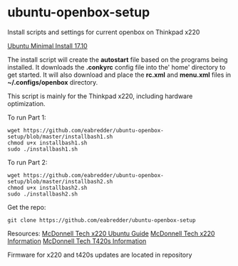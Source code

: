 # ubuntu-openbox-setup
Install scripts and settings for current openbox on Thinkpad x220

[Ubuntu Minimal Install 17.10](http://archive.ubuntu.com/ubuntu/dists/artful/main/installer-amd64/current/images/netboot/mini.iso)

The install script will create the **autostart** file based on the programs being installed. It downloads the **.conkyrc** config file into the' home' directory to get started. It will also download and place the **rc.xml** and **menu.xml** files in **~/.configs/openbox** directory.

This script is mainly for the Thinkpad x220, including hardware optimization.

To run Part 1:
```
wget https://github.com/eabredder/ubuntu-openbox-setup/blob/master/installbash1.sh
chmod u+x installbash1.sh
sudo ./installbash1.sh
```
To run Part 2:
```
wget https://github.com/eabredder/ubuntu-openbox-setup/blob/master/installbash2.sh
chmod u+x installbash2.sh
sudo ./installbash2.sh
```
Get the repo:
```
git clone https://github.com/eabredder/ubuntu-openbox-setup
```

Resources:
[McDonnell Tech x220 Ubuntu Guide](http://x220.mcdonnelltech.com/ubuntu/)
[McDonnell Tech x220 Information](http://x220.mcdonnelltech.com/)
[McDonnell Tech T420s Information](http://mcdojf.wixsite.com/t420s)

Firmware for x220 and t420s updates are located in repository
